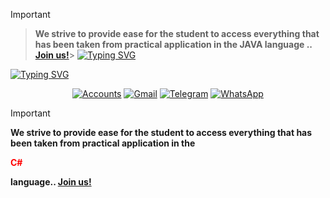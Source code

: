 > [!IMPORTANT]

> **We strive to provide ease for the student to access everything that has been taken from practical application in the JAVA language .. [Join us!](https://chat.whatsapp.com/Jvt6SP0xG6SH9nQp38GA5K?mode=r_t)**> 
<a href="https://git.io/typing-svg"><img src="https://readme-typing-svg.herokuapp.com?font=Fira+Code&pause=1000&width=435&lines=All+JAVA+codes" alt="Typing SVG" /></a>

<a href="https://git.io/typing-svg"><img src="https://readme-typing-svg.herokuapp.com?font=Fira+Code&pause=30000&color=8A0000&width=435&lines=By+ZEREF+(:" alt="Typing SVG" /></a>

<div align="center">
  
[![Accounts](https://img.shields.io/badge/Zeref_Accounts-af57f1?style=for-the-badge&logo=Instagram&logoColor=white)](https://www.instagram.com/f.7yw)
[![Gmail](https://img.shields.io/badge/Gmail-D14836?style=for-the-badge&logo=gmail&logoColor=white)](farisatif7780@gmail.com)
[![Telegram](https://img.shields.io/badge/Telegram-0088CC?style=for-the-badge&logo=telegram&logoColor=white)](https://t.me/f_7yw)
[![WhatsApp](https://img.shields.io/badge/WhatsApp-25D366?style=for-the-badge&logo=whatsApp&logoColor=white)](https://wa.me/967778088098)

</div>



> [!IMPORTANT]
> **We strive to provide ease for the student to access everything that has been taken from practical application in the <p style="color:red">C#</p> language.. [Join us!](https://chat.whatsapp.com/Jvt6SP0xG6SH9nQp38GA5K?mode=r_t)**
> 
